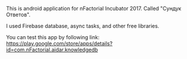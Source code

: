 This is android application for nFactorial Incubator 2017. Called "Сундук Ответов".

I used Firebase database, async tasks, and other free libraries.

You can test this app by following link:
https://play.google.com/store/apps/details?id=com.nFactorial.aidar.knowledgedb

